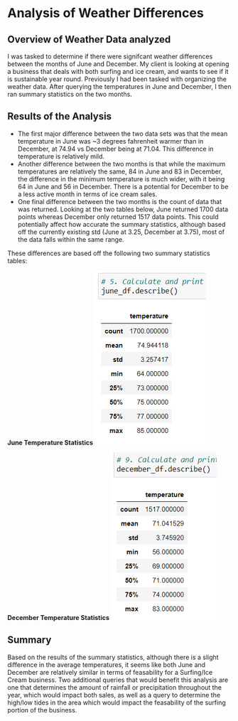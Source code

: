 # Analysis of Weather Differences
## Overview of Weather Data analyzed
I was tasked to determine if there were signifcant weather differences between the months of June and December. My client is looking
at opening a business that deals with both surfing and ice cream, and wants to see if it is sustainable year round. Previously I had been
tasked with organizing the weather data. After querying the temperatures in June and December, I then ran summary statistics on the two months.
## Results of the Analysis
- The first major difference between the two data sets was that the mean temperature in June was ~3 degrees fahrenheit warmer than in
December, at 74.94 vs December being at 71.04. This difference in temperature is relatively mild.
- Another difference between the two months is that while the maximum temperatures are relatively the same, 84 in June and 83 in December,
the difference in the minimum temperature is much wider, with it being 64 in June and 56 in December. There is a potential for December to
be a less active month in terms of ice cream sales.
- One final difference between the two months is the count of data that was returned. Looking at the two tables below, June returned 1700
data points whereas December only returned 1517 data points. This could potentially affect how accurate the summary statistics, although
based off the currently existing std (June at 3.25, December at 3.75), most of the data falls within the same range.

These differences are based off the following two summary statistics tables: 

**June Temperature Statistics**
![June Temperature](https://github.com/swlim314/Surfs_Up_Analysis_Week_9/blob/4d9088e218b4b419d948a6ac265e9e5e9174567d/Resources/June%20Temperatures.png)

**December Temperature Statistics**
![December Temperature](https://github.com/swlim314/Surfs_Up_Analysis_Week_9/blob/4d9088e218b4b419d948a6ac265e9e5e9174567d/Resources/December%20Temperatures.png)

## Summary
Based on the results of the summary statistics, although there is a slight difference in the average temperatures, it seems like both June
and December are relatively similar in terms of feasability for a Surfing/Ice Cream business. Two additional queries that would benefit 
this analysis are one that determines the amount of rainfall or precipitation throughout the year, which would impact both sales, as well 
as a query to determine the high/low tides in the area which would impact the feasability of the surfing portion of the business.
